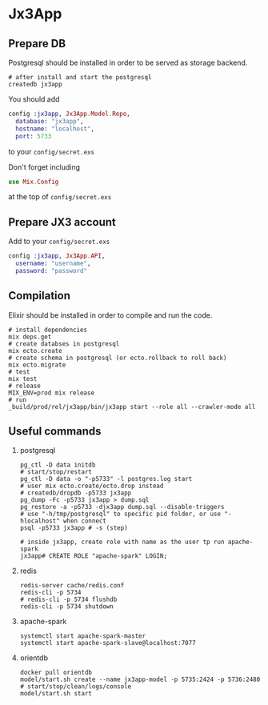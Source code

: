# Jx3App

## Prepare DB
Postgresql should be installed in order to be served as storage backend.
```shell
# after install and start the postgresql
createdb jx3app
```
You should add
```elixir
config :jx3app, Jx3App.Model.Repo,
  database: "jx3app",
  hostname: "localhost",
  port: 5733
```
to your `config/secret.exs`

Don't forget including
```elixir
use Mix.Config
```
at the top of `config/secret.exs`

## Prepare JX3 account
Add to your `config/secret.exs`
```elixir
config :jx3app, Jx3App.API,
  username: "username",
  password: "password"
```

## Compilation
Elixir should be installed in order to compile and run the code.
```shell
# install dependencies
mix deps.get
# create databses in postgresql
mix ecto.create
# create schema in postgresql (or ecto.rollback to roll back)
mix ecto.migrate
# test
mix test
# release
MIX_ENV=prod mix release
# run
_build/prod/rel/jx3app/bin/jx3app start --role all --crawler-mode all
```

## Useful commands

1. postgresql
    ```shell
    pg_ctl -D data initdb
    # start/stop/restart
    pg_ctl -D data -o "-p5733" -l postgres.log start
    # user mix ecto.create/ecto.drop instead
    # createdb/dropdb -p5733 jx3app
    pg_dump -Fc -p5733 jx3app > dump.sql
    pg_restore -a -p5733 -djx3app dump.sql --disable-triggers
    # use "-h/tmp/postgresql" to specific pid folder, or use "-hlocalhost" when connect
    psql -p5733 jx3app # -s (step)

    # inside jx3app, create role with name as the user tp run apache-spark
    jx3app# CREATE ROLE "apache-spark" LOGIN;
    ```

2. redis
    ```shell
    redis-server cache/redis.conf
    redis-cli -p 5734
    # redis-cli -p 5734 flushdb
    redis-cli -p 5734 shutdown
    ```

3. apache-spark
    ```shell
    systemctl start apache-spark-master
    systemctl start apache-spark-slave@localhost:7077
    ```

4. orientdb
    ```shell
    docker pull orientdb
    model/start.sh create --name jx3app-model -p 5735:2424 -p 5736:2480
    # start/stop/clean/logs/console
    model/start.sh start
    ```
